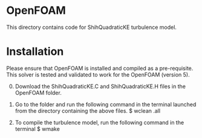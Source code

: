 # OpenFOAM
This directory contains code for ShihQuadraticKE turbulence model.

# Installation
Please ensure that OpenFOAM  is installed and compiled as a pre-requisite.
This solver is tested and validated to work for the OpenFOAM (version 5).

0. Download the ShihQuadraticKE.C and ShihQuadraticKE.H files in the OpenFOAM folder.
1. Go to the folder and run the following command in the terminal launched from the directory containing the above files.
$ wclean .all

2. To compile the turbulence model, run the following command in the terminal
$ wmake 
